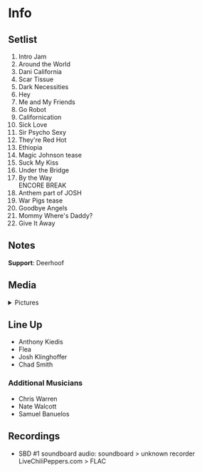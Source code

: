 # Info

## Setlist

1. Intro Jam
2. Around the World
3. Dani California
4. Scar Tissue
5. Dark Necessities
6. Hey
7. Me and My Friends
8. Go Robot
9. Californication
10. Sick Love
11. Sir Psycho Sexy
12. They're Red Hot
13. Ethiopia
14. Magic Johnson tease
15. Suck My Kiss
16. Under the Bridge
17. By the Way
<br>ENCORE BREAK
18. Anthem part of JOSH
19. War Pigs tease
20. Goodbye Angels
21. Mommy Where's Daddy?
22. Give It Away

## Notes

**Support**: Deerhoof

## Media 

<details>
  <summary>Pictures</summary>
  <!--<img alt="Setlist" title="Setlist" src="_.jpg" height="200" />
  <img alt="Clipping" title="Clipping" src="_.jpg" height="200" />
  <img alt="Flyer" title="Flyer" src="_.jpg" height="200" />-->
</details>

## Line Up

* Anthony Kiedis
* Flea
* Josh Klinghoffer
* Chad Smith

### Additional Musicians

* Chris Warren  
* Nate Walcott  
* Samuel Banuelos

## Recordings

* SBD #1 soundboard audio: soundboard > unknown recorder LiveChiliPeppers.com > FLAC
